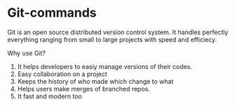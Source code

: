 # Git-commands
Git is an open source distributed version control system. 
It handles perfectly everything ranging from small to large projects with speed
and efficiecy. 


Why use Git?
1. It helps developers to easiy manage versions of their codes.
2. Easy collaboration on a project
3. Keeps the history of who made which change to what
4. Helps users make merges of branched repos.
5. It fast and modern too

